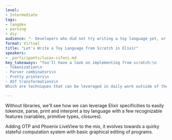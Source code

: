 ```yaml
---
level:
- Intermediate
tags:
- langdev
- parsing
- diy
audience: "- Developers who did not try writing a toy language yet, or who would like to see how some common problems can be implemented under the hood."
format: Virtual
title: "Let's Write a Toy Language from Scratch in Elixir"
speakers:
- _participants/lucas-sifoni.md
key_takeaways: "You'll have a look on implementing from scratch:\n
- Tokenization\n
- Parser combinators\n
- Pretty printers\n
- AST transformations\n
Which are techniques that can be leveraged in daily work outside of the toy language domain!"

---
```

Without libraries, we'll see how we can leverage Elixir specificities to easily tokenize, parse, print and interpret a toy language with a few recognizable features (variables, primitive types, closures).

Adding OTP and Phoenix LiveView to the mix, it evolves towards a quirky stateful computation system with basic graphical editing of programs.
